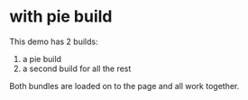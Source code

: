 # with pie build

This demo has 2 builds: 

1. a pie build 
2. a second build for all the rest

Both bundles are loaded on to the page and all work together.



